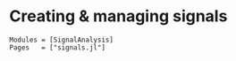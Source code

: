 # Creating & managing signals

```@autodocs
Modules = [SignalAnalysis]
Pages   = ["signals.jl"]
```
